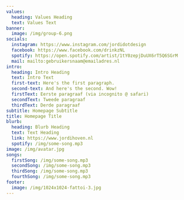 ```yaml
---
values:
  heading: Values Heading
  text: Values Text
banner:
  image: /img/group-6.png
socials:
  instagram: https://www.instagram.com/jordidotdesign
  facebook: https://www.facebook.com/drinkzNL
  spotify: https://open.spotify.com/artist/1tY0zepjDuUX6rT5Q6SGrM
  mail: mailto:gebruikersnaam@emailadres.nl
intro:
  heading: Intro Heading
  text: Intro Text
  first-text: Here's the first paragraph.
  second-text: And here's the second. Wow!
  firstText: Eerste paragraaf (via incognito @ safari)
  secondText: Tweede paragraaf
  thirdText: Derde paragraaf
subtitle: Homepage Subtitle
title: Homepage Title
blurb:
  heading: Blurb Heading
  text: Text Heading
  link: https://www.jordihoven.nl
  spotify: /img/some-song.mp3
image: /img/avatar.jpg
songs:
  firstSong: /img/some-song.mp3
  secondSong: /img/some-song.mp3
  thirdSong: /img/some-song.mp3
  fourthSong: /img/some-song.mp3
footer:
  image: /img/1024x1024-fattoi-3.jpg
---
```

